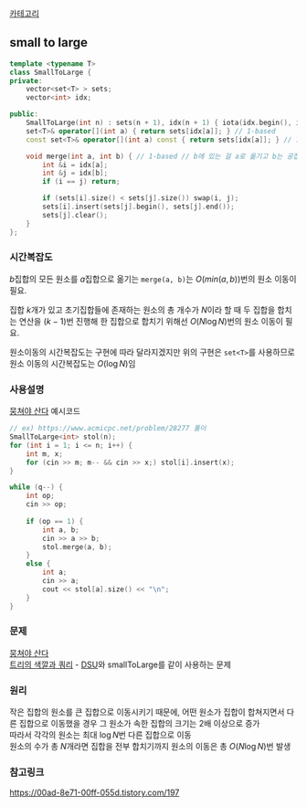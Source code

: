 [카테고리](/README.md)
## small to large
```cpp
template <typename T>
class SmallToLarge {
private:
    vector<set<T> > sets;
    vector<int> idx;

public:
    SmallToLarge(int n) : sets(n + 1), idx(n + 1) { iota(idx.begin(), idx.end(), 0); }
    set<T>& operator[](int a) { return sets[idx[a]]; } // 1-based
    const set<T>& operator[](int a) const { return sets[idx[a]]; } // 1-based

    void merge(int a, int b) { // 1-based // b에 있는 걸 a로 옮기고 b는 공집합으로 만듦
        int &i = idx[a];
        int &j = idx[b];
        if (i == j) return;

        if (sets[i].size() < sets[j].size()) swap(i, j);
        sets[i].insert(sets[j].begin(), sets[j].end());
        sets[j].clear();
    }
};
```
### 시간복잡도
$b$집합의 모든 원소를 $a$집합으로 옮기는 `merge(a, b)`는 $O(min(a, b))$번의 원소 이동이 필요.   

집합 $k$개가 있고 초기집합들에 존재하는 원소의 총 개수가 $N$이라 할 때 두 집합을 합치는 연산을 $(k - 1)$번 진행해 한 집합으로 합치기 위해선 $O(N \log{N})$번의 원소 이동이 필요.   

원소이동의 시간복잡도는 구현에 따라 달라지겠지만 위의 구현은 `set<T>`를 사용하므로 원소 이동의 시간복잡도는 $O(\log{N})$임      

### 사용설명
[뭉쳐야 산다](https://www.acmicpc.net/problem/28277) 예시코드
```cpp
// ex) https://www.acmicpc.net/problem/28277 풀이
SmallToLarge<int> stol(n);
for (int i = 1; i <= n; i++) {
    int m, x;
    for (cin >> m; m-- && cin >> x;) stol[i].insert(x);
}

while (q--) {
    int op;
    cin >> op;
    
    if (op == 1) {
        int a, b;
        cin >> a >> b;
        stol.merge(a, b);
    }
    else {
        int a;
        cin >> a;
        cout << stol[a].size() << "\n";
    }
}
```

### 문제
[뭉쳐야 산다](https://www.acmicpc.net/problem/28277)   
[트리의 색깔과 쿼리](https://www.acmicpc.net/problem/17469) - [DSU](/자료구조/기타/DSU.md)와 smallToLarge를 같이 사용하는 문제   

### 원리
작은 집합의 원소를 큰 집합으로 이동시키기 때문에, 어떤 원소가 집합이 합쳐지면서 다른 집합으로 이동했을 경우 그 원소가 속한 집합의 크기는 2배 이상으로 증가   
따라서 각각의 원소는 최대 $\log{N}$번 다른 집합으로 이동   
원소의 수가 총 $N$개라면 집합을 전부 합치기까지 원소의 이동은 총 $O(N \log{N})$번 발생   

### 참고링크
https://00ad-8e71-00ff-055d.tistory.com/197   